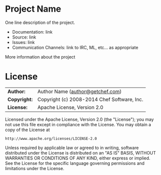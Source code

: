 # Project Name

One line description of the project.

* Documentation: link
* Source: link
* Issues: link
* Communication Channels: link to IRC, ML, etc... as appropriate

More information about the project

# License

|                      |                                          |
|:---------------------|:-----------------------------------------|
| **Author:**          | Author Name (<author@getchef.com>)
| **Copyright:**       | Copyright (c) 2008-2014 Chef Software, Inc.
| **License:**         | Apache License, Version 2.0

Licensed under the Apache License, Version 2.0 (the "License");
you may not use this file except in compliance with the License.
You may obtain a copy of the License at

    http://www.apache.org/licenses/LICENSE-2.0

Unless required by applicable law or agreed to in writing, software
distributed under the License is distributed on an "AS IS" BASIS,
WITHOUT WARRANTIES OR CONDITIONS OF ANY KIND, either express or implied.
See the License for the specific language governing permissions and
limitations under the License.
